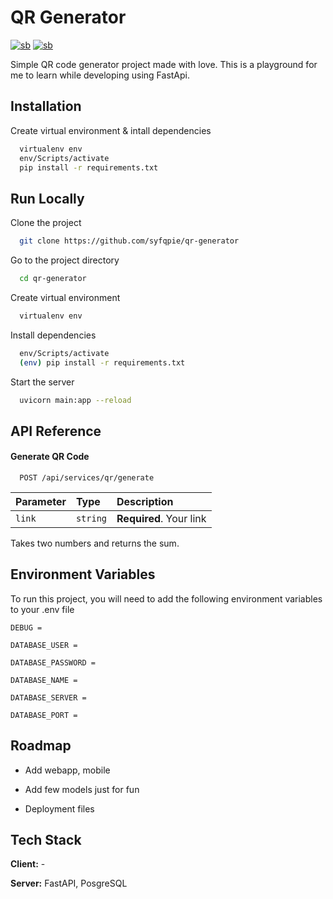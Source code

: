 
# QR Generator 
[![sb](https://flat.badgen.net/badge/icon/kofi/black?icon=kofi&label)](https://github.com/syfqpie/qr-generator) [![sb](https://flat.badgen.net/badge/icon/koding/black?icon=terminal&label)](https://github.com/syfqpie/qr-generator)

Simple QR code generator project made with love. This is a playground for me to learn while developing using FastApi.


## Installation

Create virtual environment & intall dependencies

```bash
  virtualenv env
  env/Scripts/activate
  pip install -r requirements.txt
```
    
## Run Locally

Clone the project

```bash
  git clone https://github.com/syfqpie/qr-generator
```

Go to the project directory

```bash
  cd qr-generator
```

Create virtual environment

```bash
  virtualenv env
```
Install dependencies

```bash
  env/Scripts/activate
  (env) pip install -r requirements.txt
```

Start the server

```bash
  uvicorn main:app --reload
```

  
## API Reference

#### Generate QR Code

```http
  POST /api/services/qr/generate
```

| Parameter | Type     | Description                |
| :-------- | :------- | :------------------------- |
| `link` | `string` | **Required**. Your link |


Takes two numbers and returns the sum.

  
## Environment Variables

To run this project, you will need to add the following environment variables to your .env file

`DEBUG = `

`DATABASE_USER = `

`DATABASE_PASSWORD = `

`DATABASE_NAME = `

`DATABASE_SERVER = `

`DATABASE_PORT = `

  
## Roadmap

- Add webapp, mobile

- Add few models just for fun

- Deployment files

  
## Tech Stack

**Client:** -

**Server:** FastAPI, PosgreSQL